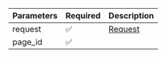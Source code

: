 | Parameters | Required           | Description           |
|------------|--------------------|-----------------------|
| request    | :white_check_mark: | [Request](Request.md) |
| page_id    | :white_check_mark: |                       |